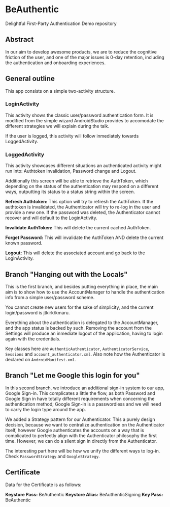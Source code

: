 # BeAuthentic

Delightful First-Party Authentication Demo repository

## Abstract

In our aim to develop awesome products, we are to reduce the cognitive friction of the user, and one of the major issues is 0-day retention, including the authentication and onboarding experiences.

## General outline

This app consists on a simple two-activity structure.

### LoginActivity

This activity shows the classic user/password authentication form. It is modified from the simple wizard AndroidStudio provides to accomodate the different strategies we will explain during the talk.
 
If the user is logged, this activity will follow inmediately towards LoggedActivity.

### LoggedActivity

This activity showcases different situations an authenticated activity might run into: Authtoken invalidation, Password change and Logout. 

Additionally this screen will be able to retrieve the AuthToken, which depending on the status of the authentication may respond on a different ways,
outputting its status to a status string within the screen.
 
**Refresh Authtoken:** This option will try to refresh the AuthToken. If the authtoken is invalidated, the Authenticator will try to re-log in the user
 and provide a new one. If the password was deleted, the Authenticator cannot recover and will default to the LoginActivity. 
 
**Invalidate AuthToken:** This will delete the current cached AuthToken.

**Forget Password:** This will invalidate the AuthToken AND delete the current known password.

**Logout:** This will delete the associated account and go back to the LoginActivity.

## Branch "Hanging out with the Locals"

This is the first branch, and besides putting everything in place, the main aim is to show how to use the AccountManager to handle the authentication info
from a simple user/password scheme.

You cannot create new users for the sake of simplicity, and the current login/password is jtkirk/kmaru.
 
Everything about the authentication is delegated to the AccountManager, and the app status is backed by such. Removing the account from the Settings will
produce an inmediate logout of the application, having to login again with the credentials.

Key classes here are `AuthenticAuthenticator`, `AuthenticatorService`, `Sessions` and `account_authenticator.xml`. Also note how the Authenticator is declared
on `AndroidManifest.xml`.

## Branch "Let me Google this login for you"
 
In this second branch, we introduce an additional sign-in system to our app, Google Sign-in. This complicates a little the flow, as both Password and Google Sign in
have totally different requirements when concerning the authentication method; Google Sign-in is a passwordless and we will need to carry the login type around the
app.

We added a Strategy pattern for our Authenticator. This a purely design decision, because we want to centralize authentication on the Authenticator itself, however
Google authenticates the accounts on a way that is complicated to perfectly align with the Authenticator philosophy the first time. However, we can do a silent
sign in directly from the Authenticator.

The interesting part here will be how we unify the different ways to log-in. Check `PasswordStrategy` and `GoogleStrategy`.

## Certificate 

Data for the Certificate is as follows:

**Keystore Pass:** BeAuthentic
**Keystore Alias:** BeAuthenticSigning
**Key Pass:** BeAuthentic
